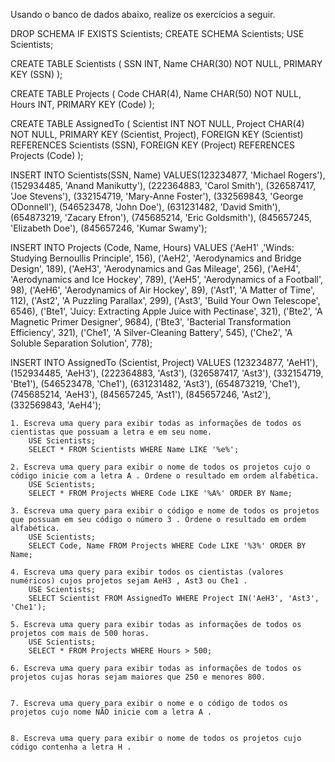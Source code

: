 Usando o banco de dados abaixo, realize os exercícios a seguir.
 
 DROP SCHEMA IF EXISTS Scientists;
CREATE SCHEMA Scientists;
USE Scientists;

CREATE TABLE Scientists (
  SSN INT,
  Name CHAR(30) NOT NULL,
  PRIMARY KEY (SSN)
);

CREATE TABLE Projects (
  Code CHAR(4),
  Name CHAR(50) NOT NULL,
  Hours INT,
  PRIMARY KEY (Code)
);

CREATE TABLE AssignedTo (
  Scientist INT NOT NULL,
  Project CHAR(4) NOT NULL,
  PRIMARY KEY (Scientist, Project),
  FOREIGN KEY (Scientist) REFERENCES Scientists (SSN),
  FOREIGN KEY (Project) REFERENCES Projects (Code)
);

INSERT INTO Scientists(SSN, Name)
  VALUES(123234877, 'Michael Rogers'),
    (152934485, 'Anand Manikutty'),
    (222364883, 'Carol Smith'),
    (326587417, 'Joe Stevens'),
    (332154719, 'Mary-Anne Foster'),
    (332569843, 'George ODonnell'),
    (546523478, 'John Doe'),
    (631231482, 'David Smith'),
    (654873219, 'Zacary Efron'),
    (745685214, 'Eric Goldsmith'),
    (845657245, 'Elizabeth Doe'),
    (845657246, 'Kumar Swamy');

 INSERT INTO Projects (Code, Name, Hours)
  VALUES ('AeH1' ,'Winds: Studying Bernoullis Principle', 156),
    ('AeH2', 'Aerodynamics and Bridge Design', 189),
    ('AeH3', 'Aerodynamics and Gas Mileage', 256),
    ('AeH4', 'Aerodynamics and Ice Hockey', 789),
    ('AeH5', 'Aerodynamics of a Football', 98),
    ('AeH6', 'Aerodynamics of Air Hockey', 89),
    ('Ast1', 'A Matter of Time', 112),
    ('Ast2', 'A Puzzling Parallax', 299),
    ('Ast3', 'Build Your Own Telescope', 6546),
    ('Bte1', 'Juicy: Extracting Apple Juice with Pectinase', 321),
    ('Bte2', 'A Magnetic Primer Designer', 9684),
    ('Bte3', 'Bacterial Transformation Efficiency', 321),
    ('Che1', 'A Silver-Cleaning Battery', 545),
    ('Che2', 'A Soluble Separation Solution', 778);

 INSERT INTO AssignedTo (Scientist, Project)
  VALUES (123234877, 'AeH1'),
    (152934485, 'AeH3'),
    (222364883, 'Ast3'),
    (326587417, 'Ast3'),
    (332154719, 'Bte1'),
    (546523478, 'Che1'),
    (631231482, 'Ast3'),
    (654873219, 'Che1'),
    (745685214, 'AeH3'),
    (845657245, 'Ast1'),
    (845657246, 'Ast2'),
    (332569843, 'AeH4');
    
    
    
    1. Escreva uma query para exibir todas as informações de todos os cientistas que possuam a letra e em seu nome.
    	USE Scientists;
		SELECT * FROM Scientists WHERE Name LIKE '%e%';
    
    2. Escreva uma query para exibir o nome de todos os projetos cujo o código inicie com a letra A . Ordene o resultado em ordem alfabética.
    	USE Scientists;
		SELECT * FROM Projects WHERE Code LIKE '%A%' ORDER BY Name;
    
    3. Escreva uma query para exibir o código e nome de todos os projetos que possuam em seu código o número 3 . Ordene o resultado em ordem alfabética.
    	USE Scientists;
		SELECT Code, Name FROM Projects WHERE Code LIKE '%3%' ORDER BY Name;
    
    4. Escreva uma query para exibir todos os cientistas (valores numéricos) cujos projetos sejam AeH3 , Ast3 ou Che1 .
    	USE Scientists;
		SELECT Scientist FROM AssignedTo WHERE Project IN('AeH3', 'Ast3', 'Che1');
    
    5. Escreva uma query para exibir todas as informações de todos os projetos com mais de 500 horas.
    	USE Scientists;
		SELECT * FROM Projects WHERE Hours > 500;
    
    6. Escreva uma query para exibir todas as informações de todos os projetos cujas horas sejam maiores que 250 e menores 800.
    
    
    7. Escreva uma query para exibir o nome e o código de todos os projetos cujo nome NÃO inicie com a letra A .
    
    
    8. Escreva uma query para exibir o nome de todos os projetos cujo código contenha a letra H .
    
    
